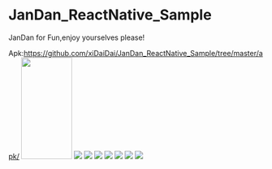 # JanDan_ReactNative_Sample
 JanDan for Fun,enjoy yourselves please!
 
 Apk:<https://github.com/xiDaiDai/JanDan_ReactNative_Sample/tree/master/apk/>
<img src="https://github.com/xiDaiDai/JanDan_ReactNative_Sample/blob/master/sreenshot/827698634.jpg" height="200" width="100" />
![](https://github.com/xiDaiDai/JanDan_ReactNative_Sample/blob/master/sreenshot/827698634.jpg)
![](https://github.com/xiDaiDai/JanDan_ReactNative_Sample/blob/master/sreenshot/96191159.jpg)
![](https://github.com/xiDaiDai/JanDan_ReactNative_Sample/blob/master/sreenshot/504069161.jpg)
![](https://github.com/xiDaiDai/JanDan_ReactNative_Sample/blob/master/sreenshot/1523917107.jpg)
![](https://github.com/xiDaiDai/JanDan_ReactNative_Sample/blob/master/sreenshot/1367616860.jpg)
![](https://github.com/xiDaiDai/JanDan_ReactNative_Sample/blob/master/sreenshot/1921830431.jpg)
![](https://github.com/xiDaiDai/JanDan_ReactNative_Sample/blob/master/sreenshot/198207985.jpg)
